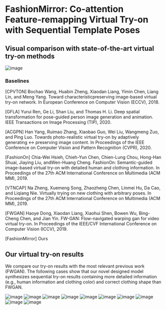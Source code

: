 # FashionMirror: Co-attention Feature-remapping Virtual Try-on with Sequential Template Poses

## Visual comparison with state-of-the-art virtual try-on methods

![image](https://github.com/FashionMirror/FashionMirror/blob/main/Try-on%20results/visual_comparison.gif)

### Baselines
[CPVTON] Bochao Wang, Huabin Zheng, Xiaodan Liang, Yimin Chen, Liang Lin, and Meng Yang. Toward characteristicpreserving image-based virtual try-on network. In European Conference on Computer Vision (ECCV), 2018.

[GFLA] Yurui Ren, Ge Li, Shan Liu, and Thomas H. Li. Deep spatial transformation for pose-guided person image generation and animation. IEEE Transactions on Image Processing (TIP), 2020.

[ACGPN] Han Yang, Ruimao Zhang, Xiaobao Guo, Wei Liu, Wangmeng Zuo, and Ping Luo. Towards photo-realistic virtual try-on by adaptively generating ↔ preserving image content. In Proceedings of the IEEE Conference on Computer Vision and Pattern Recognition (CVPR), 2020.

[FashionOn] Chia-Wei Hsieh, Chieh-Yun Chen, Chien-Lung Chou, Hong-Han Shuai, Jiaying Liu, andWen-Huang Cheng. FashionOn: Semantic-guided image-based virtual try-on with detailed human and clothing information. In Proceedings of the 27th ACM International Conference on Multimedia (ACM MM), 2019.

[VTNCAP] Na Zheng, Xuemeng Song, Zhaozheng Chen, Linmei Hu, Da Cao, and Liqiang Nie. Virtually trying on new clothing with arbitrary poses. In Proceedings of the 27th ACM International Conference on Multimedia (ACM MM), 2019.

[FWGAN] Haoye Dong, Xiaodan Liang, Xiaohui Shen, Bowen Wu, Bing-Cheng Chen, and Jian Yin. FW-GAN: Flow-navigated warping gan for video virtual try-on. In Proceedings of the IEEE/CVF International Conference on Computer Vision (ICCV), 2019.

[FashionMirror] Ours

## Our virtual try-on results

We compare our try-on results with the most relevant previous work (FWGAN). The following cases show that our novel designed model synthesizes sequential try-on results containing more detailed information (e.g., human information and clothing color) and correct clothing shape than FWGAN.

![image](https://github.com/FashionMirror/FashionMirror/blob/main/Try-on%20results/11.gif)
![image](https://github.com/FashionMirror/FashionMirror/blob/main/Try-on%20results/12.gif)
![image](https://github.com/FashionMirror/FashionMirror/blob/main/Try-on%20results/13.gif)
![image](https://github.com/FashionMirror/FashionMirror/blob/main/Try-on%20results/14.gif)
![image](https://github.com/FashionMirror/FashionMirror/blob/main/Try-on%20results/15.gif)
![image](https://github.com/FashionMirror/FashionMirror/blob/main/Try-on%20results/16.gif)
![image](https://github.com/FashionMirror/FashionMirror/blob/main/Try-on%20results/17.gif)
![image](https://github.com/FashionMirror/FashionMirror/blob/main/Try-on%20results/18.gif)
![image](https://github.com/FashionMirror/FashionMirror/blob/main/Try-on%20results/19.gif)
![image](https://github.com/FashionMirror/FashionMirror/blob/main/Try-on%20results/20.gif)



